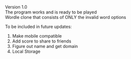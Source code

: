 Version 1.0 <br />
The program works and is ready to be played <br />
Wordle clone that consists of ONLY the invalid word options <br />

To be included in future updates: <br /> 
1. Make mobile compatible <br />
2. Add score to share to friends <br />
3. Figure out name and get domain <br />
4. Local Storage <br />

